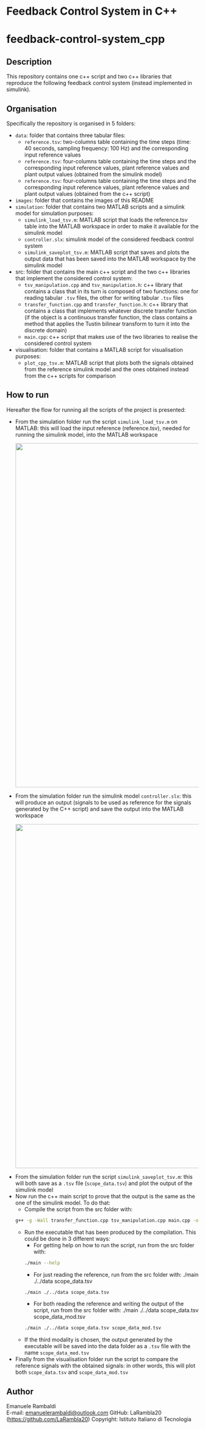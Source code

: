 Feedback Control System in C++
=================================================
# feedback-control-system_cpp

## Description
This repository contains one c++ script and two c++ libraries that reproduce the following feedback control system (instead implemented in simulink).

## Organisation
Specifically the repository is organised in 5 folders:
* `data`: folder that contains three tabular files:
	* `reference.tsv`: two-columns table containing the time steps (time: 40 seconds, sampling frequency: 100 Hz) and the corresponding input reference values
	* `reference.tsv`: four-columns table containing the time steps and the corresponding input reference values, plant reference values and plant output values (obtained from the simulink model)
	* `reference.tsv`: four-columns table containing the time steps and the corresponding input reference values, plant reference values and plant output values (obtained from the c++ script)
* `images`: folder that contains the images of this README
* `simulation`: folder that contains two MATLAB scripts and a simulink model for simulation purposes:
	* `simulink_load_tsv.m`: MATLAB script that loads the reference.tsv table into the MATLAB workspace in order to make it available for the simulink model
	* `controller.slx`: simulink model of the considered feedback control system
	* `simulink_saveplot_tsv.m`: MATLAB script that saves and plots the output data that has been saved into the MATLAB workspace by the simulink model
* src: folder that contains the main c++ script and the two c++ libraries that implement the considered control system:
	* `tsv_manipulation.cpp` and `tsv_manipulation.h`: c++ library that contains a class that in its turn is composed of two functions: one for reading tabular `.tsv` files, the other for writing tabular `.tsv` files
	* `transfer_function.cpp` and `transfer_function.h`: c++ library that contains a class that implements whatever discrete transfer function (if the object is a continuous transfer function, the class contains a method that applies the Tustin bilinear transform to turn it into the discrete domain)
	* `main.cpp`: c++ script that makes use of the two libraries to realise the considered control system
* visualisation: folder that contains a MATLAB script for visualisation purposes:
	- `plot_cpp_tsv.m`: MATLAB script that plots both the signals obtained from the reference simulink model and the ones obtained instead from the c++ scripts for comparison

## How to run
Hereafter the flow for running all the scripts of the project is presented:
* From the simulation folder run the script `simulink_load_tsv.m` on MATLAB: this will load the input reference (reference.tsv), needed for running the simulink model, into the MATLAB workspace
	<p align="center">
		<img src="" width="900" />
	</p>
* From the simulation folder run the simulink model `controller.slx`: this will produce an output (signals to be used as reference for the signals generated by the C++ script) and save the output into the MATLAB workspace
	<p align="center">
		<img src="" width="900" />
	</p>
* From the simulation folder run the script `simulink_saveplot_tsv.m`: this will both save as a `.tsv` file (`scope_data.tsv`) and plot the output of the simulink model
* Now run the c++ main script to prove that the output is the same as the one of the simulink model. To do that:
	* Compile the script from the src folder with: 
	```bash
	g++ -g -Wall transfer_function.cpp tsv_manipulation.cpp main.cpp -o main
	```
	* Run the executable that has been produced by the compilation. This could be done in 3 different ways:
		* For getting help on how to run the script, run from the src folder with: 
		```bash
		./main --help
		```
		* For just reading the reference, run from the src folder with: ./main ./../data scope_data.tsv
		```bash
		./main ./../data scope_data.tsv
		```
		* For both reading the reference and writing the output of the script, run from the src folder with: ./main ./../data scope_data.tsv scope_data_mod.tsv
		```bash
		./main ./../data scope_data.tsv scope_data_mod.tsv
		```
	* If the third modality is chosen, the output generated by the executable will be saved into the data folder as a `.tsv` file with the name `scope_data_mod.tsv`
* Finally from the visualisation folder run the script to compare the reference signals with the obtained signals: in other words, this will plot both `scope_data.tsv` and `scope_data_mod.tsv`

## Author
Emanuele Rambaldi  
E-mail: emanuelerambaldi@outlook.com 
GitHub: LaRambla20 (https://github.com/LaRambla20)
Copyright: Istituto Italiano di Tecnologia
